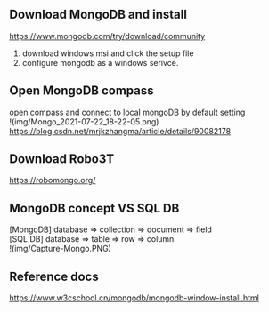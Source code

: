  ## Download MongoDB and install
 
 https://www.mongodb.com/try/download/community
 
 1. download windows msi and click the setup file 
 2. configure mongodb as a windows serivce. 
 
 ## Open MongoDB compass 
  open compass and connect to local mongoDB by default setting   
!(img/Mongo_2021-07-22_18-22-05.png)   
https://blog.csdn.net/mrjkzhangma/article/details/90082178  

## Download Robo3T
https://robomongo.org/  

## MongoDB concept VS SQL DB
[MongoDB] database => collection => document => field  
[SQL DB] database => table => row => column  
!(img/Capture-Mongo.PNG)   



## Reference docs
https://www.w3cschool.cn/mongodb/mongodb-window-install.html

